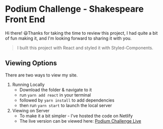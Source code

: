 # Podium Challenge - Shakespeare Front End

Hi there! :smiley:Thanks for taking the time to review this project, I had quite a bit of fun making it, and I'm looking forward to sharing it with you.

> I built this project with React and styled it with Styled-Components.

## Viewing Options

There are two ways to view my site.

1. Running Locally
   - Download the folder & navigate to it
   - run `yarn add react` in your terminal
   - followed by `yarn install` to add dependencies
   - then run `yarn start` to launch the local server
2. Viewing on Server
   - To make it a bit simpler - I've hosted the code on Netlify
   - The live version can be viewed here: [Podium Challenge Live](https://podium-challenge.netlify.com/)
